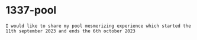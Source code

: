 # 1337-pool
	I would like to share my pool mesmerizing experience which started the 11th september 2023 and ends the 6th october 2023
